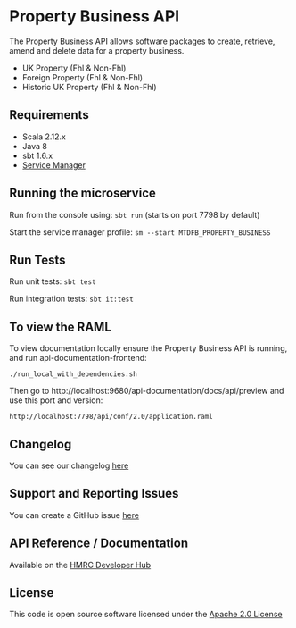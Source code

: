 Property Business API
========================
The Property Business API allows software packages to create, retrieve, amend and delete data for a property business.

- UK Property (Fhl & Non-Fhl)
- Foreign Property (Fhl & Non-Fhl)
- Historic UK Property (Fhl & Non-Fhl)

## Requirements

- Scala 2.12.x
- Java 8
- sbt 1.6.x
- [Service Manager](https://github.com/hmrc/service-manager)

## Running the microservice
Run from the console using: `sbt run` (starts on port 7798 by default)

Start the service manager profile: `sm --start MTDFB_PROPERTY_BUSINESS`
 
## Run Tests
Run unit tests: `sbt test`

Run integration tests: `sbt it:test`

## To view the RAML
To view documentation locally ensure the Property Business API is running, and run api-documentation-frontend:

```
./run_local_with_dependencies.sh
```

Then go to http://localhost:9680/api-documentation/docs/api/preview and use this port and version:

```
http://localhost:7798/api/conf/2.0/application.raml
```

## Changelog

You can see our changelog [here](https://github.com/hmrc/income-tax-mtd-changelog/wiki)

## Support and Reporting Issues

You can create a GitHub issue [here](https://github.com/hmrc/income-tax-mtd-changelog/issues)

## API Reference / Documentation 
Available on the [HMRC Developer Hub](https://https://developer.service.hmrc.gov.uk/api-documentation/docs/api/service/property-business-api/1.0)


## License
This code is open source software licensed under the [Apache 2.0 License]("http://www.apache.org/licenses/LICENSE-2.0.html")

